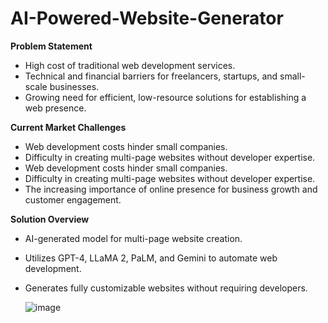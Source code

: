 # AI-Powered-Website-Generator

**Problem Statement**

- High cost of traditional web development services.
- Technical and financial barriers for freelancers, startups, and small-scale
businesses.
- Growing need for efficient, low-resource solutions for establishing a web
presence.

**Current Market Challenges**

- Web development costs hinder small companies.
- Difficulty in creating multi-page websites without developer expertise.
- Web development costs hinder small companies.
- Difficulty in creating multi-page websites without developer expertise.
- The increasing importance of online presence for business growth and customer
engagement.

**Solution Overview**

- AI-generated model for multi-page website creation.
- Utilizes GPT-4, LLaMA 2, PaLM, and Gemini to automate web development.
- Generates fully customizable websites without requiring developers.

  ![image](https://github.com/user-attachments/assets/10d77ee4-123b-4fa6-a09a-0212d02c715b)
